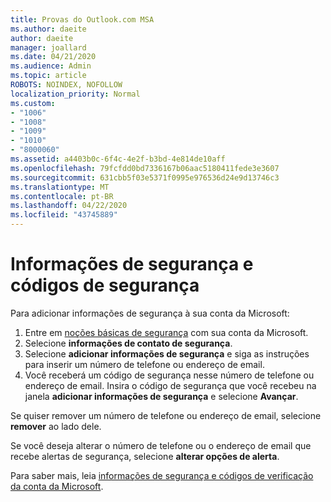 ```yaml
---
title: Provas do Outlook.com MSA
ms.author: daeite
author: daeite
manager: joallard
ms.date: 04/21/2020
ms.audience: Admin
ms.topic: article
ROBOTS: NOINDEX, NOFOLLOW
localization_priority: Normal
ms.custom:
- "1006"
- "1008"
- "1009"
- "1010"
- "8000060"
ms.assetid: a4403b0c-6f4c-4e2f-b3bd-4e814de10aff
ms.openlocfilehash: 79fcfdd0bd7336167b06aac5180411fede3e3607
ms.sourcegitcommit: 631cbb5f03e5371f0995e976536d24e9d13746c3
ms.translationtype: MT
ms.contentlocale: pt-BR
ms.lasthandoff: 04/22/2020
ms.locfileid: "43745889"
---
```

# <a name="security-info-and-security-codes"></a>Informações de segurança e códigos de segurança

Para adicionar informações de segurança à sua conta da Microsoft:

1. Entre em [noções básicas de segurança](https://account.microsoft.com/security) com sua conta da Microsoft.
1. Selecione **informações de contato de segurança**.
1. Selecione **adicionar informações de segurança** e siga as instruções para inserir um número de telefone ou endereço de email.
1. Você receberá um código de segurança nesse número de telefone ou endereço de email. Insira o código de segurança que você recebeu na janela **adicionar informações de segurança** e selecione **Avançar**.

Se quiser remover um número de telefone ou endereço de email, selecione **remover** ao lado dele.

Se você deseja alterar o número de telefone ou o endereço de email que recebe alertas de segurança, selecione **alterar opções de alerta**.

Para saber mais, leia [informações de segurança e códigos de verificação da conta da Microsoft](https://support.microsoft.com/help/12428/).